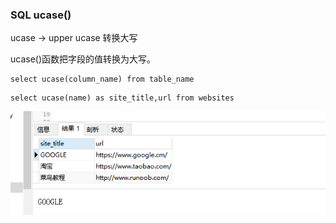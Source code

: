 ### SQL ucase()

ucase -> upper ucase 转换大写

ucase()函数把字段的值转换为大写。

```
select ucase(column_name) from table_name
```

```
select ucase(name) as site_title,url from websites
```
<img src='img/ucase().png' />